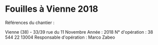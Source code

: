 # Fouilles à Vienne 2018

Références du chantier :

   Vienne (38) - 33/39 rue du 11 Novembre
   Année : 2018
   N° d'opération : 38 544 22 13004
   Responsable d'opération : Marco Zabeo
